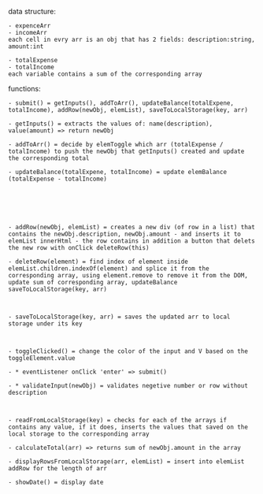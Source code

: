 data structure:

    - expenceArr
    - incomeArr
    each cell in evry arr is an obj that has 2 fields: description:string, amount:int

    - totalExpense
    - totalIncome
    each variable contains a sum of the corresponding array

functions:

    - submit() = getInputs(), addToArr(), updateBalance(totalExpene, totalIncome), addRow(newObj, elemList), saveToLocalStorage(key, arr)

    - getInputs() = extracts the values of: name(description), value(amount) => return newObj

    - addToArr() = decide by elemToggle which arr (totalExpense / totalIncome) to push the newObj that getInputs() created and update the corresponding total

    - updateBalance(totalExpene, totalIncome) = update elemBalance (totalExpense - totalIncome)






    - addRow(newObj, elemList) = creates a new div (of row in a list) that contains the newObj.description, newObj.amount - and inserts it to elemList innerHtml - the row contains in addition a button that delets the new row with onClick deleteRow(this)

    - deleteRow(element) = find index of element inside elemList.children.indexOf(element) and splice it from the corresponding array, using element.remove to remove it from the DOM, update sum of corresponding array, updateBalance saveToLocalStorage(key, arr)



    - saveToLocalStorage(key, arr) = saves the updated arr to local storage under its key



    - toggleClicked() = change the color of the input and V based on the toggleElement.value

    - * eventListener onClick 'enter' => submit()

    - * validateInput(newObj) = validates negetive number or row without description



    - readFromLocalStorage(key) = checks for each of the arrays if contains any value, if it does, inserts the values that saved on the local storage to the corresponding array

    - calculateTotal(arr) => returns sum of newObj.amount in the array

    - displayRowsFromLocalStorage(arr, elemList) = insert into elemList addRow for the length of arr

    - showDate() = display date
